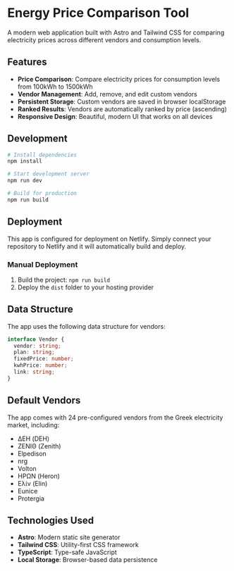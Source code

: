 # Energy Price Comparison Tool

A modern web application built with Astro and Tailwind CSS for comparing electricity prices across different vendors and consumption levels.

## Features

- **Price Comparison**: Compare electricity prices for consumption levels from 100kWh to 1500kWh
- **Vendor Management**: Add, remove, and edit custom vendors
- **Persistent Storage**: Custom vendors are saved in browser localStorage
- **Ranked Results**: Vendors are automatically ranked by price (ascending)
- **Responsive Design**: Beautiful, modern UI that works on all devices

## Development

```bash
# Install dependencies
npm install

# Start development server
npm run dev

# Build for production
npm run build
```

## Deployment

This app is configured for deployment on Netlify. Simply connect your repository to Netlify and it will automatically build and deploy.

### Manual Deployment

1. Build the project: `npm run build`
2. Deploy the `dist` folder to your hosting provider

## Data Structure

The app uses the following data structure for vendors:

```typescript
interface Vendor {
  vendor: string;
  plan: string;
  fixedPrice: number;
  kwhPrice: number;
  link: string;
}
```

## Default Vendors

The app comes with 24 pre-configured vendors from the Greek electricity market, including:
- ΔΕΗ (DEH)
- ΖΕΝΙΘ (Zenith)
- Elpedison
- nrg
- Volton
- ΗΡΩΝ (Heron)
- Ελίν (Elin)
- Eunice
- Protergia

## Technologies Used

- **Astro**: Modern static site generator
- **Tailwind CSS**: Utility-first CSS framework
- **TypeScript**: Type-safe JavaScript
- **Local Storage**: Browser-based data persistence
